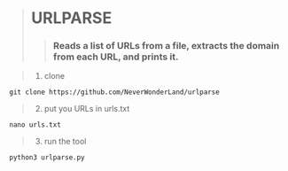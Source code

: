> # URLPARSE
>> ### Reads a list of URLs from a file, extracts the domain from each URL, and prints it.

> 1. clone
```
git clone https://github.com/NeverWonderLand/urlparse
```
> 2. put you URLs in urls.txt
```
nano urls.txt
```
> 3. run the tool
```
python3 urlparse.py
```
